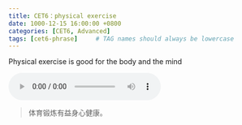 ```yaml
---
title: CET6：physical exercise
date: 1000-12-15 16:00:00 +0800
categories: [CET6, Advanced]
tags: [cet6-phrase]     # TAG names should always be lowercase
---
```


Physical exercise is good for the body and the mind

<audio id="audio" controls preload="auto">
      <source id="mp3" src="/assets/audio/physical.mp3">
</audio>

> 体育锻炼有益身心健康。

